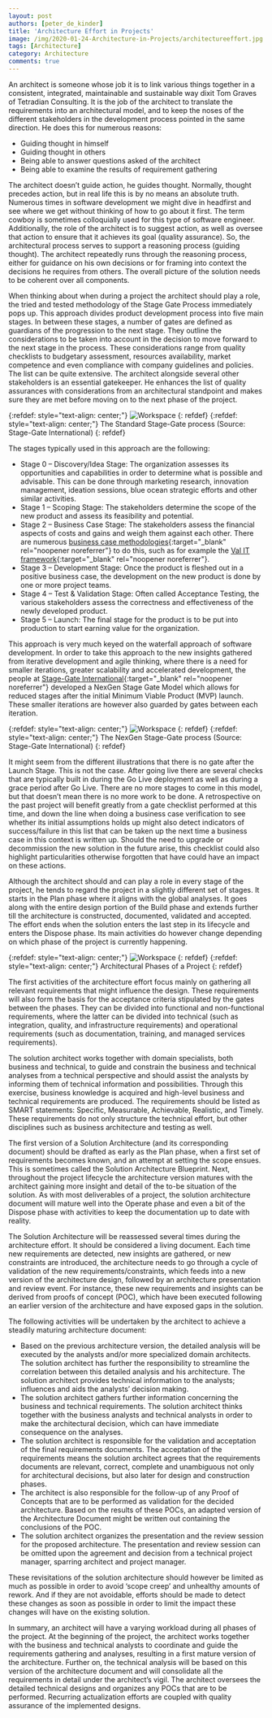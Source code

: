 ```yaml
---
layout: post
authors: [peter_de_kinder]
title: 'Architecture Effort in Projects'
image: /img/2020-01-24-Architecture-in-Projects/architectureeffort.jpg
tags: [Architecture]
category: Architecture
comments: true
---
```


An architect is someone whose job it is to link various things together in a consistent, integrated, maintainable and sustainable way dixit Tom Graves of Tetradian Consulting. It is the job of the architect to translate the requirements into an architectural model, and to keep the noses of the different stakeholders in the development process pointed in the same direction. He does this for numerous reasons:
* Guiding thought in himself
* Guiding thought in others 
* Being able to answer questions asked of the architect
* Being able to examine the results of requirement gathering

The architect doesn’t guide action, he guides thought. Normally, thought precedes action, but in real life this is by no means an absolute truth. Numerous times in software development we might dive in headfirst and see where we get without thinking of how to go about it first. The term cowboy is sometimes colloquially used for this type of software engineer.  Additionally, the role of the architect is to suggest action, as well as oversee that action to ensure that it achieves its goal (quality assurance). So, the architectural process serves to support a reasoning process (guiding thought). The architect repeatedly runs through the reasoning process, either for guidance on his own decisions or for framing into context the decisions he requires from others. The overall picture of the solution needs to be coherent over all components.

When thinking about when during a project the architect should play a role, the tried and tested methodology of the Stage Gate Process immediately pops up. This approach divides product development process into five main stages. In between these stages, a number of gates are defined as guardians of the progression to the next stage. They outline the considerations to be taken into account in the decision to move forward to the next stage in the process. These considerations range from quality checklists to budgetary assessment, resources availability, market competence and even compliance with company guidelines and policies. The list can be quite extensive. The architect alongside several other stakeholders is an essential gatekeeper. He enhances the list of quality assurances with considerations from an architectural standpoint and makes sure they are met before moving on to the next phase of the project.

{:refdef: style="text-align: center;"}
<img src="{{ '/img/2020-01-24-Architecture-in-Projects/stage-gate-process.jpg' | prepend: site.baseurl }}" alt="Workspace" class="image" style="margin:0px auto; max-width:100%">
{: refdef}
{:refdef: style="text-align: center;"}
The Standard Stage-Gate process (Source: Stage-Gate International)
{: refdef}

The stages typically used in this approach are the following:

* Stage 0 – Discovery/Idea Stage: The organization assesses its opportunities and capabilities in order to determine what is possible and advisable. This can be done through marketing research, innovation management, ideation sessions, blue ocean strategic efforts and other similar activities.
* Stage 1 – Scoping Stage: The stakeholders determine the scope of the new product and assess its feasibility and potential. 
* Stage 2 – Business Case Stage: The stakeholders assess the financial aspects of costs and gains and weigh them against each other. There are numerous [business case methodologies](https://www.evolute.be/thoughts/buscase.html){:target="_blank" rel="noopener noreferrer"} to do this, such as for example the [Val IT framework](http://www.isaca.org/Knowledge-Center/Val-IT-IT-Value-Delivery-/){:target="_blank" rel="noopener noreferrer"}.
* Stage 3 – Development Stage: Once the product is fleshed out in a positive business case, the development on the new product is done by one or more project teams.
* Stage 4 – Test & Validation Stage: Often called Acceptance Testing, the various stakeholders assess the correctness and effectiveness of the newly developed product.
* Stage 5 – Launch: The final stage for the product is to be put into production to start earning value for the organization.

This approach is very much keyed on the waterfall approach of software development. In order to take this approach to the new insights gathered from iterative development and agile thinking, where there is a need for smaller iterations, greater scalability and accelerated development, the people at [Stage-Gate International](https://www.stage-gate.com/){:target="_blank" rel="noopener noreferrer"} developed a NexGen Stage Gate Model which allows for reduced stages after the initial Minimum Viable Product (MVP) launch. These smaller iterations are however also guarded by gates between each iteration.

{:refdef: style="text-align: center;"}
<img src="{{ '/img/2020-01-24-Architecture-in-Projects/stage-gate-nexgen.png' | prepend: site.baseurl }}" alt="Workspace" class="image" style="margin:0px auto; max-width:100%">
{: refdef}
{:refdef: style="text-align: center;"}
The NexGen Stage-Gate process (Source: Stage-Gate International)
{: refdef}

It might seem from the different illustrations that there is no gate after the Launch Stage. This is not the case. After going live there are several checks that are typically built in during the Go Live deployment as well as during a grace period after Go Live. There are no more stages to come in this model, but that doesn’t mean there is no more work to be done. A retrospective on the past project will benefit greatly from a gate checklist performed at this time, and down the line when doing a business case verification to see whether its initial assumptions holds up might also detect indicators of success/failure in this list that can be taken up the next time a business case in this context is written up. Should the need to upgrade or decommission the new solution in the future arise, this checklist could also highlight particularities otherwise forgotten that have could have an impact on these actions.

Although the architect should and can play a role in every stage of the project, he tends to regard the project in a slightly different set of stages. It starts in the Plan phase where it aligns with the global analyses. It goes along with the entire design portion of the Build phase and extends further till the architecture is constructed, documented, validated and accepted. The effort ends when the solution enters the last step in its lifecycle and enters the Dispose phase. Its main activities do however change depending on which phase of the project is currently happening.

{:refdef: style="text-align: center;"}
<img src="{{ '/img/2020-01-24-Architecture-in-Projects/archphases.png' | prepend: site.baseurl }}" alt="Workspace" class="image" style="margin:0px auto; max-width:100%">
{: refdef}
{:refdef: style="text-align: center;"}
Architectural Phases of a Project
{: refdef}

The first activities of the architecture effort focus mainly on gathering all relevant requirements that might influence the design. These requirements will also form the basis for the acceptance criteria stipulated by the gates between the phases. They can be divided into functional and non-functional requirements, where the latter can be divided into technical (such as integration, quality, and infrastructure requirements) and operational requirements (such as documentation, training, and managed services requirements).

The solution architect works together with domain specialists, both business and technical, to guide and constrain the business and technical analyses from a technical perspective and should assist the analysts by informing them of technical information and possibilities. Through this exercise, business knowledge is acquired and high-level business and technical requirements are produced. The requirements should be listed as SMART statements: Specific, Measurable, Achievable, Realistic, and Timely. These requirements do not only structure the technical effort, but other disciplines such as business architecture and testing as well.

The first version of a Solution Architecture (and its corresponding document) should be drafted as early as the Plan phase, when a first set of requirements becomes known, and an attempt at setting the scope ensues. This is sometimes called the Solution Architecture Blueprint. Next, throughout the project lifecycle the architecture version matures with the architect gaining more insight and detail of the to-be situation of the solution. As with most deliverables of a project, the solution architecture document will mature well into the Operate phase and even a bit of the Dispose phase with activities to keep the documentation up to date with reality.

The Solution Architecture will be reassessed several times during the architecture effort. It should be considered a living document. Each time new requirements are detected, new insights are gathered, or new constraints are introduced, the architecture needs to go through a cycle of validation of the new requirements/constraints, which feeds into a new version of the architecture design, followed by an architecture presentation and review event. For instance, these new requirements and insights can be derived from proofs of concept (POC), which have been executed following an earlier version of the architecture and have exposed gaps in the solution. 

The following activities will be undertaken by the architect to achieve a steadily maturing architecture document:

* Based on the previous architecture version, the detailed analysis will be executed by the analysts and/or more specialized domain architects. The solution architect has further the responsibility to streamline the correlation between this detailed analysis and his architecture. The solution architect provides technical information to the analysts; influences and aids the analysts’ decision making. 
* The solution architect gathers further information concerning the business and technical requirements. The solution architect thinks together with the business analysts and technical analysts in order to make the architectural decision, which can have immediate consequence on the analyses.
* The solution architect is responsible for the validation and acceptation of the final requirements documents. The acceptation of the requirements means the solution architect agrees that the requirements documents are relevant, correct, complete and unambiguous not only for architectural decisions, but also later for design and construction phases.
* The architect is also responsible for the follow-up of any Proof of Concepts that are to be performed as validation for the decided architecture. Based on the results of these POCs, an adapted version of the Architecture Document might be written out containing the conclusions of the POC.
* The solution architect organizes the presentation and the review session for the proposed architecture. The presentation and review session can be omitted upon the agreement and decision from a technical project manager, sparring architect and project manager.

These revisitations of the solution architecture should however be limited as much as possible in order to avoid ‘scope creep’ and unhealthy amounts of rework. And if they are not avoidable, efforts should be made to detect these changes as soon as possible in order to limit the impact these changes will have on the existing solution.

In summary, an architect will have a varying workload during all phases of the project. At the beginning of the project, the architect works together with the business and technical analysts to coordinate and guide the requirements gathering and analyses, resulting in a first mature version of the architecture. Further on, the technical analysis will be based on this version of the architecture document and will consolidate all the requirements in detail under the architect’s vigil. The architect oversees the detailed technical designs and organizes any POCs that are to be performed. Recurring actualization efforts are coupled with quality assurance of the implemented designs. 
